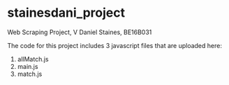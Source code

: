 # stainesdani_project
Web Scraping Project,
V Daniel Staines, BE16B031

The code for this project includes 3 javascript files that are uploaded here:

1. allMatch.js
2. main.js
3. match.js
